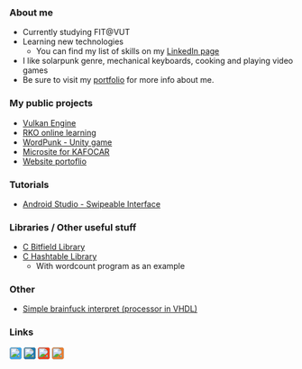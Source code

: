 ### About me

- Currently studying FIT@VUT
- Learning new technologies
  - You can find my list of skills on my [LinkedIn page][linkedin]
- I like solarpunk genre, mechanical keyboards, cooking and playing video games
- Be sure to visit my [portfolio](https://hrubos.dev) for more info about me.

### My public projects

- [Vulkan Engine](https://github.com/hruboson/ExoEngine)
- [RKO online learning](http://rko.tode.cz)
- [WordPunk - Unity game](https://shiftoss.itch.io/wordpunk)
- [Microsite for KAFOCAR](http://www.pneumatikyzlin.cz)
- [Website portoflio](https://hrubos.dev)


### Tutorials
- [Android Studio - Swipeable Interface](https://github.com/hruboson/swipeable-interface-android-studio-demo)

### Libraries / Other useful stuff
- [C Bitfield Library](https://github.com/hruboson/bitset)
- [C Hashtable Library](https://github.com/hruboson/hashtable)
  - With wordcount program as an example

### Other
- [Simple brainfuck interpret (processor in VHDL)](https://github.com/hruboson/Brainfuck-interpret-processor)

### Links

[<img style="background-color: #38A6ED; border-radius: 5px" align="left" alt="Twitter" width="22px" src="https://cdn.jsdelivr.net/npm/simple-icons@v3/icons/twitter.svg" />][twitter]
[<img style="background-color: #2079AD; border-radius: 5px" align="left" alt="LinkedIn" width="22px" src="https://cdn.jsdelivr.net/npm/simple-icons@v3/icons/linkedin.svg" />][linkedin]
[<img style="background-color: #EF3F19; border-radius: 5px" align="left" alt="Reddit" width="22px" src="https://cdn.jsdelivr.net/npm/simple-icons@v3/icons/reddit.svg" />][reddit]
[<img style="background-color: #EA7F30; border-radius: 5px" align="left" alt="Instagram" width="22px" src="https://cdn.jsdelivr.net/npm/simple-icons@v3/icons/stackoverflow.svg" />][stackoverflow]

[website]: https://hrubos.dev
[twitter]: https://twitter.com/HrubosO
[linkedin]: https://www.linkedin.com/in/ondřej-hruboš-3b496918a/
[reddit]: https://www.reddit.com/user/Shiftoss
[stackoverflow]: https://stackoverflow.com/users/12547295/ondřej-hruboš
